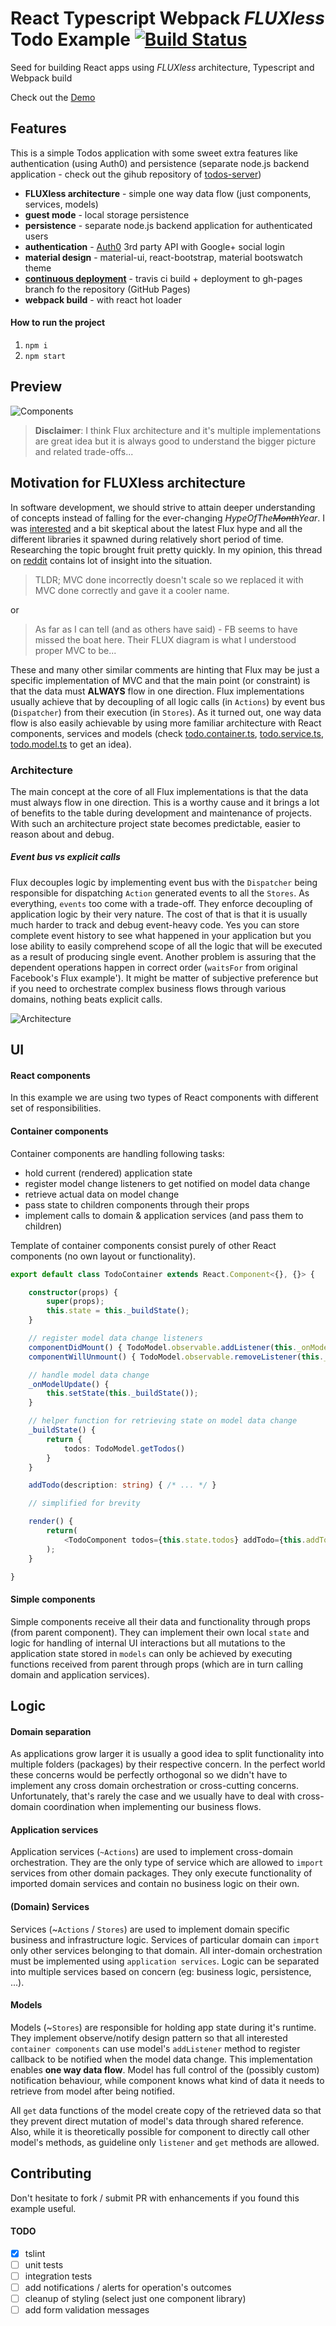# React Typescript Webpack *FLUXless* Todo Example [![Build Status](https://travis-ci.org/tomastrajan/react-typescript-webpack.svg)](https://travis-ci.org/tomastrajan/react-typescript-webpack)
Seed for building React apps using *FLUXless* architecture, Typescript and Webpack build

Check out the [Demo](http://tomastrajan.github.io/react-typescript-webpack/)

## Features
This is a simple Todos application with some sweet extra features like authentication (using Auth0)
and persistence (separate node.js backend application - check out the gihub repository of
[todos-server](https://github.com/tomastrajan/todos-server))

* **FLUXless architecture** - simple one way data flow (just components, services, models)
* **guest mode** - local storage persistence
* **persistence** - separate node.js backend application for authenticated users
* **authentication** - [Auth0](https://auth0.com/) 3rd party API with Google+ social login
* **material design** - material-ui, react-bootstrap, material bootswatch theme
* **[continuous deployment](https://medium.com/@tomastrajan/continuous-deployment-of-client-side-apps-with-github-pages-travis-ci-10e9d641a889)** - travis ci build + deployment to gh-pages branch fo the repository (GitHub Pages)
* **webpack build** - with react hot loader

#### How to run the project
1. `npm i`
2. `npm start`

## Preview 

![Components](/assets/screenshot1.png?raw=true "React Typescript Webpack FLUXless Example")


> **Disclaimer**: I think Flux architecture and it's multiple implementations are great
idea but it is always good to understand the bigger picture and related trade-offs...


## Motivation for FLUXless architecture
In software development, we should strive to attain deeper understanding of
concepts instead of falling for the  ever-changing _HypeOfThe~~Month~~Year_. I was
[interested](https://medium.com/@tomastrajan/introduction-to-react-and-flux-6043d63610cd)
and a bit skeptical about the latest Flux hype and all the different
libraries it spawned during relatively short period of time. Researching the topic
brought fruit pretty quickly. In my opinion, this thread on
[reddit](https://www.reddit.com/r/programming/comments/25nrb5/facebook_mvc_does_not_scale_use_flux_instead/)
contains lot of insight into the situation.


> TLDR; MVC done incorrectly doesn't scale so we replaced it with MVC done correctly and gave it a cooler name.

or

> As far as I can tell (and as others have said) - FB seems to have missed the boat here. Their FLUX diagram
is what I understood proper MVC to be...


These and many other similar comments are hinting that Flux may be just a specific implementation of MVC
and that the main point (or constraint) is that the data must **ALWAYS** flow in one direction.
Flux implementations usually achieve that by decoupling of all logic calls (in `Actions`)
by event bus (`Dispatcher`) from their execution (in `Stores`). As it turned out,
one way data flow is also easily achievable by using more familiar architecture with
React components, services and models (check
[todo.container.ts](https://github.com/tomastrajan/react-typescript-webpack/blob/master/src/todo/ui/todo.container.tsx),
[todo.service.ts](https://github.com/tomastrajan/react-typescript-webpack/blob/master/src/todo/todo.service.ts),
[todo.model.ts](https://github.com/tomastrajan/react-typescript-webpack/blob/master/src/todo/todo.model.ts)
to get an idea).


### Architecture
The main concept at the core of all Flux implementations is that the data must always flow
in one direction. This is a worthy cause and it brings a lot of benefits to the table
during development and maintenance of projects. With such an architecture project state
becomes predictable, easier to reason about and debug.

##### Event bus vs explicit calls
Flux decouples logic by implementing event bus with the `Dispatcher`
being responsible for dispatching `Action` generated events to all the `Stores`.
As everything, `events` too come with a trade-off. They enforce decoupling of application logic
by their very nature. The cost of that is that it is usually much harder to track and
debug event-heavy code. Yes you can store complete event history to see what happened
in your application but you lose ability to easily comprehend scope of all the logic
that will be executed as a result of producing single event. Another problem is
assuring that the dependent operations happen in correct order (`waitsFor` from original
Facebook's Flux example'). It might be matter of subjective preference but if you
need to orchestrate complex business flows through various domains, nothing beats explicit calls.

![Architecture](/assets/architecture.jpg?raw=true "FLUXless Architecture Diagram")

## UI
#### React components
In this example we are using two types of React components with different set
of responsibilities.

#### Container components
Container components are handling following tasks:
* hold current (rendered) application state
* register model change listeners to get notified on model data change
* retrieve actual data on model change
* pass state to children components through their props
* implement calls to domain & application services (and pass them to children)

Template of container components consist purely of other React components
(no own layout or functionality).

```typescript
export default class TodoContainer extends React.Component<{}, {}> {

    constructor(props) {
        super(props);
        this.state = this._buildState();
    }

    // register model data change listeners
    componentDidMount() { TodoModel.observable.addListener(this._onModelUpdate.bind(this)); }
    componentWillUnmount() { TodoModel.observable.removeListener(this._onModelUpdate.bind(this)); }

    // handle model data change
    _onModelUpdate() {
        this.setState(this._buildState());
    }

    // helper function for retrieving state on model data change
    _buildState() {
        return {
            todos: TodoModel.getTodos()
        }
    }

    addTodo(description: string) { /* ... */ }

    // simplified for brevity

    render() {
        return(
            <TodoComponent todos={this.state.todos} addTodo={this.addTodo.bind(this)} />
        );
    }

}

```

#### Simple components
Simple components receive all their data and functionality through props (from parent component).
They can implement their own local `state` and logic for handling of internal UI interactions
but all mutations to the application state stored in `models` can only be achieved by executing
functions received from parent through props (which are in turn calling domain and application services).


## Logic
#### Domain separation
As applications grow larger it is usually a good idea to split functionality into
multiple folders (packages) by their respective concern. In the perfect world these
concerns would be perfectly orthogonal so we didn't have to implement any cross
domain orchestration or cross-cutting concerns. Unfortunately, that's rarely
the case and we usually have to deal with cross-domain coordination when
implementing our business flows.

#### Application services
Application services (`~Actions`) are used to implement cross-domain orchestration. They are the
only type of service which are allowed to `import` services from other domain packages.
They only execute functionality of imported domain services and contain no business logic on their own.

#### (Domain) Services
Services (~`Actions` / `Stores`) are used to implement domain specific business and
infrastructure logic. Services of particular domain can `import` only other services
belonging to that domain. All inter-domain orchestration must be implemented using
`application services`. Logic can be separated into multiple services based on concern
(eg: business logic, persistence, ...).

#### Models
Models (~`Stores`) are responsible for holding app state during it's runtime. They implement
observe/notify design pattern so that all interested `container components` can use model's
`addListener` method to register callback to be notified when the model data change.
This implementation enables **one way data flow**.
Model has full control of the (possibly custom) notification behaviour, while component
knows what kind of data it needs to retrieve from model after being notified.

All `get` data functions of the model create copy of the retrieved data so that
they prevent direct mutation of model's data through shared reference.
Also, while it is theoretically possible for component to directly call
other model's methods, as guideline only `listener` and `get` methods are allowed.

## Contributing
Don't hesitate to fork / submit PR with enhancements if you found this example useful.

#### TODO
- [x] tslint
- [ ] unit tests
- [ ] integration tests
- [ ] add notifications / alerts for operation's outcomes
- [ ] cleanup of styling (select just one component library)
- [ ] add form validation messages